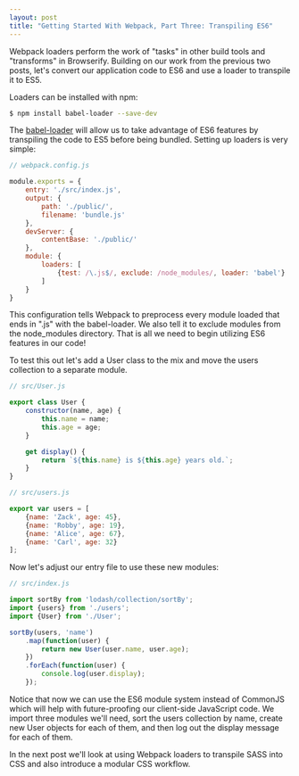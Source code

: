 ```yaml
---
layout: post
title: "Getting Started With Webpack, Part Three: Transpiling ES6"
---
```


Webpack loaders perform the work of "tasks" in other build tools and "transforms" in Browserify. Building on our work from the previous two posts, let's convert our application code to ES6 and use a loader to transpile it to ES5.  

Loaders can be installed with npm:

```bash
$ npm install babel-loader --save-dev
``` 

The [babel-loader](https://github.com/babel/babel-loader) will allow us to take advantage of ES6 features by transpiling the code to ES5 before being bundled. Setting up loaders is very simple:

```js
// webpack.config.js

module.exports = {
    entry: './src/index.js',
    output: {
        path: './public/',        
        filename: 'bundle.js'
    },
    devServer: {
        contentBase: './public/'
    },
    module: {
        loaders: [
            {test: /\.js$/, exclude: /node_modules/, loader: 'babel'}
        ]
    }
}
```

This configuration tells Webpack to preprocess every module loaded that ends in ".js" with the babel-loader. We also tell it to exclude modules from the node_modules directory. That is all we need to begin utilizing ES6 features in our code!

To test this out let's add a User class to the mix and move the users collection to a separate module.

```js
// src/User.js

export class User {
    constructor(name, age) {
        this.name = name;
        this.age = age;
    }

    get display() {
        return `${this.name} is ${this.age} years old.`;
    }
}
```

```js
// src/users.js

export var users = [
    {name: 'Zack', age: 45},
    {name: 'Robby', age: 19},
    {name: 'Alice', age: 67},
    {name: 'Carl', age: 32}
];
```

Now let's adjust our entry file to use these new modules:

```js
// src/index.js

import sortBy from 'lodash/collection/sortBy';
import {users} from './users';
import {User} from './User';

sortBy(users, 'name')
    .map(function(user) {
        return new User(user.name, user.age);
    })
    .forEach(function(user) {
        console.log(user.display);
    });
```

Notice that now we can use the ES6 module system instead of CommonJS which will help with future-proofing our client-side JavaScript code. We import three modules we'll need, sort the users collection by name, create new User objects for each of them, and then log out the display message for each of them.

In the next post we'll look at using Webpack loaders to transpile SASS into CSS and also introduce a modular CSS workflow.

